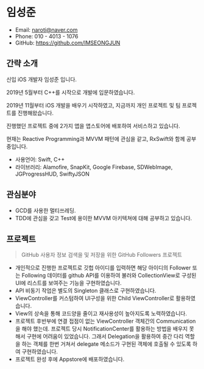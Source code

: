 
# 임성준

- Email: naroti@naver.com
- Phone: 010 - 4013 - 1076
- GitHub: https://github.com/IMSEONGJUN

## 간략 소개
신입 iOS 개발자 임성준 입니다.

2019년 5월부터 C++를 시작으로 개발에 입문하였습니다.  

2019년 11월부터 iOS 개발을 배우기 시작하였고, 지금까지 개인 프로젝트 및 팀 프로젝트를 진행해왔습니다.

진행했던 프로젝트 중에 2가지 앱을 앱스토어에 배포하여 서비스하고 있습니다.

현재는 Reactive Programming과 MVVM 패턴에 관심을 같고, RxSwift와 함께 공부중입니다.

- 사용언어: Swift, C++
- 라이브러리: Alamofire, SnapKit, Google Firebase, SDWebImage, JGProgressHUD, SwiftyJSON

## 관심분야
- GCD를 사용한 멀티쓰레딩.
- TDD에 관심을 갖고 Test에 용이한 MVVM 아키텍쳐에 대해 공부하고 있습니다.

## 프로젝트
> GitHub 사용자 정보 검색을 및 저장을 위한 GitHub Followers 프로젝트

- 개인적으로 진행한 프로젝트로 깃헙 아이디를 입력하면 해당 아이디의 Follower 또는 Following 데이터를 github API를 이용하여 불러와 CollectionView로 구성된 UI에 리스트를 보여주는 기능을 구현하였습니다. 
- API 비동기 작업은 별도의 Singleton 클래스로 구현하였습니다. 
- ViewController를 커스텀하여 UI구성을 위한 Child ViewController로 활용하였습니다. 
- View의 상속을 통해 코드양을 줄이고 재사용성이 높아지도록 노력하였습니다. 
- 프로젝트 후반부에 연결 접점이 없는 ViewController 객체간의 Communication을 해야 했는데. 프로젝트 당시 NotificationCenter를 활용하는 방법을 배우지 못해서 구현에 어려움이 있었습니다. 그래서 Delegation을 활용하여 중간 다리 역할을 하는 객체를 한번 거쳐서 delegate 메소드가 구현된 객체에 호출될 수 있도록 하여 구현하였습니다. 
- 프로젝트 완성 후에 Appstore에 배포하였습니다.
